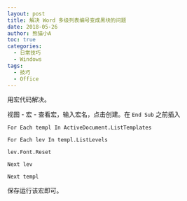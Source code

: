 ```yaml
---
layout: post
title: 解决 Word 多级列表编号变成黑块的问题 
date: 2018-05-26
author: 熊猫小A
toc: true
categories: 
  - 日常技巧
  - Windows
tags:
  - 技巧
  - Office
---
```


用宏代码解决。

视图 - 宏 - 查看宏，输入宏名，点击创建。在 `End Sub` 之前插入

```
For Each templ In ActiveDocument.ListTemplates

For Each lev In templ.ListLevels

lev.Font.Reset

Next lev

Next templ
```

保存运行该宏即可。
